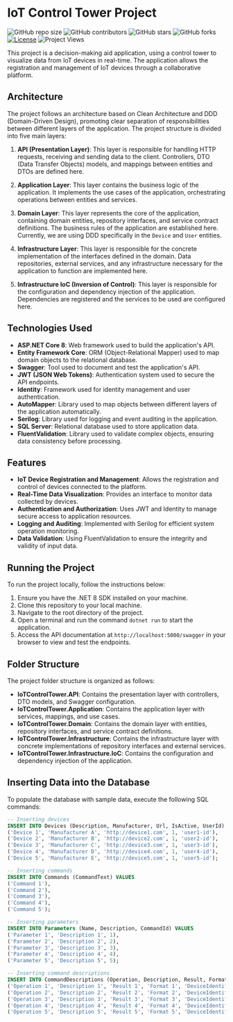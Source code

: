 # IoT Control Tower Project

![GitHub repo size](https://img.shields.io/github/repo-size/Pedrolustosa/IoTControlTower)
![GitHub contributors](https://img.shields.io/github/contributors/Pedrolustosa/IoTControlTower)
![GitHub stars](https://img.shields.io/github/stars/Pedrolustosa/IoTControlTower?style=social)
![GitHub forks](https://img.shields.io/github/forks/Pedrolustosa/IoTControlTower?style=social)
[![License](https://img.shields.io/badge/License-MIT-blue.svg)](https://opensource.org/licenses/MIT)
![Project Views](https://komarev.com/ghpvc/?username=SeuUsuario&label=Project%20Views&color=brightgreen)

This project is a decision-making aid application, using a control tower to visualize data from IoT devices in real-time. The application allows the registration and management of IoT devices through a collaborative platform.

## Architecture

The project follows an architecture based on Clean Architecture and DDD (Domain-Driven Design), promoting clear separation of responsibilities between different layers of the application. The project structure is divided into five main layers:

1. **API (Presentation Layer)**: This layer is responsible for handling HTTP requests, receiving and sending data to the client. Controllers, DTO (Data Transfer Objects) models, and mappings between entities and DTOs are defined here.

2. **Application Layer**: This layer contains the business logic of the application. It implements the use cases of the application, orchestrating operations between entities and services.

3. **Domain Layer**: This layer represents the core of the application, containing domain entities, repository interfaces, and service contract definitions. The business rules of the application are established here. Currently, we are using DDD specifically in the `Device` and `User` entities.

4. **Infrastructure Layer**: This layer is responsible for the concrete implementation of the interfaces defined in the domain. Data repositories, external services, and any infrastructure necessary for the application to function are implemented here.

5. **Infrastructure IoC (Inversion of Control)**: This layer is responsible for the configuration and dependency injection of the application. Dependencies are registered and the services to be used are configured here.

## Technologies Used

- **ASP.NET Core 8**: Web framework used to build the application's API.
- **Entity Framework Core**: ORM (Object-Relational Mapper) used to map domain objects to the relational database.
- **Swagger**: Tool used to document and test the application's API.
- **JWT (JSON Web Tokens)**: Authentication system used to secure the API endpoints.
- **Identity**: Framework used for identity management and user authentication.
- **AutoMapper**: Library used to map objects between different layers of the application automatically.
- **Serilog**: Library used for logging and event auditing in the application.
- **SQL Server**: Relational database used to store application data.
- **FluentValidation**: Library used to validate complex objects, ensuring data consistency before processing.

## Features

- **IoT Device Registration and Management**: Allows the registration and control of devices connected to the platform.
- **Real-Time Data Visualization**: Provides an interface to monitor data collected by devices.
- **Authentication and Authorization**: Uses JWT and Identity to manage secure access to application resources.
- **Logging and Auditing**: Implemented with Serilog for efficient system operation monitoring.
- **Data Validation**: Using FluentValidation to ensure the integrity and validity of input data.

## Running the Project

To run the project locally, follow the instructions below:

1. Ensure you have the .NET 8 SDK installed on your machine.
2. Clone this repository to your local machine.
3. Navigate to the root directory of the project.
4. Open a terminal and run the command `dotnet run` to start the application.
5. Access the API documentation at `http://localhost:5000/swagger` in your browser to view and test the endpoints.

## Folder Structure

The project folder structure is organized as follows:

- **IoTControlTower.API**: Contains the presentation layer with controllers, DTO models, and Swagger configuration.
- **IoTControlTower.Application**: Contains the application layer with services, mappings, and use cases.
- **IoTControlTower.Domain**: Contains the domain layer with entities, repository interfaces, and service contract definitions.
- **IoTControlTower.Infrastructure**: Contains the infrastructure layer with concrete implementations of repository interfaces and external services.
- **IoTControlTower.Infrastructure.IoC**: Contains the configuration and dependency injection of the application.

## Inserting Data into the Database

To populate the database with sample data, execute the following SQL commands:

```sql
-- Inserting devices
INSERT INTO Devices (Description, Manufacturer, Url, IsActive, UserId) VALUES
('Device 1', 'Manufacturer A', 'http://device1.com', 1, 'user1-id'),
('Device 2', 'Manufacturer B', 'http://device2.com', 1, 'user2-id'),
('Device 3', 'Manufacturer C', 'http://device3.com', 1, 'user3-id'),
('Device 4', 'Manufacturer D', 'http://device4.com', 1, 'user4-id'),
('Device 5', 'Manufacturer E', 'http://device5.com', 1, 'user5-id');

-- Inserting commands
INSERT INTO Commands (CommandText) VALUES
('Command 1'),
('Command 2'),
('Command 3'),
('Command 4'),
('Command 5');

-- Inserting parameters
INSERT INTO Parameters (Name, Description, CommandId) VALUES
('Parameter 1', 'Description 1', 1),
('Parameter 2', 'Description 2', 2),
('Parameter 3', 'Description 3', 3),
('Parameter 4', 'Description 4', 4),
('Parameter 5', 'Description 5', 5);

-- Inserting command descriptions
INSERT INTO CommandDescriptions (Operation, Description, Result, Format, DeviceIdentifier, DeviceId, CommandId) VALUES
('Operation 1', 'Description 1', 'Result 1', 'Format 1', 'DeviceIdentifier 1', 1, 1),
('Operation 2', 'Description 2', 'Result 2', 'Format 2', 'DeviceIdentifier 2', 2, 2),
('Operation 3', 'Description 3', 'Result 3', 'Format 3', 'DeviceIdentifier 3', 3, 3),
('Operation 4', 'Description 4', 'Result 4', 'Format 4', 'DeviceIdentifier 4', 4, 4),
('Operation 5', 'Description 5', 'Result 5', 'Format 5', 'DeviceIdentifier 5', 5, 5);
